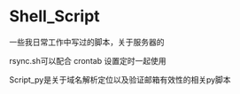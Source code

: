 # Shell_Script
一些我日常工作中写过的脚本，关于服务器的

rsync.sh可以配合 crontab 设置定时一起使用

Script_py是关于域名解析定位以及验证邮箱有效性的相关py脚本
